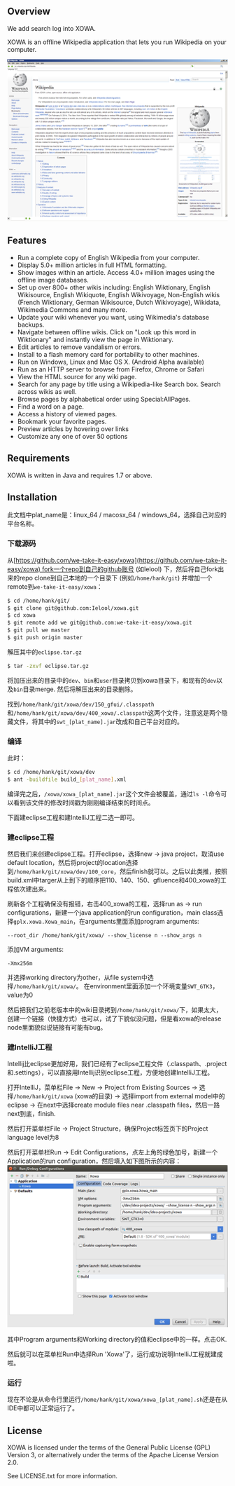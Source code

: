 ## Overview
We add search log into XOWA.

XOWA is an offline Wikipedia application that lets you run Wikipedia on your computer.

![XOWA showing Wikipedia's article on Wikipedia](resources/xowa.png)

## Features
* Run a complete copy of English Wikipedia from your computer.
* Display 5.0+ million articles in full HTML formatting.
* Show images within an article. Access 4.0+ million images using the offline image databases.
* Set up over 800+ other wikis including: English Wiktionary, English Wikisource, English Wikiquote, English Wikivoyage, Non-English wikis (French Wiktionary, German Wikisource, Dutch Wikivoyage), Wikidata, Wikimedia Commons and many more.
* Update your wiki whenever you want, using Wikimedia's database backups.
* Navigate between offline wikis. Click on "Look up this word in Wiktionary" and instantly view the page in Wiktionary.
* Edit articles to remove vandalism or errors.    
* Install to a flash memory card for portability to other machines.
* Run on Windows, Linux and Mac OS X. (Android Alpha available)
* Run as an HTTP server to browse from Firefox, Chrome or Safari
* View the HTML source for any wiki page.
* Search for any page by title using a Wikipedia-like Search box. Search across wikis as well.
* Browse pages by alphabetical order using Special:AllPages.
* Find a word on a page.
* Access a history of viewed pages.
* Bookmark your favorite pages.
* Preview articles by hovering over links
* Customize any one of over 50 options

## Requirements
XOWA is written in Java and requires 1.7 or above.

## Installation
此文档中plat_name是：linux_64 / macosx_64 / windows_64，选择自己对应的平台名称。

### 下载源码
从[https://github.com/we-take-it-easy/xowa](https://github.com/we-take-it-easy/xowa) fork一个repo到自己的github账号 (如Ielool) 下，然后将自己fork出来的repo  clone到自己本地的一个目录下 (例如`/home/hank/git`) 并增加一个remote到`we-take-it-easy/xowa`：
```bash
$ cd /home/hank/git/
$ git clone git@github.com:Ielool/xowa.git
$ cd xowa
$ git remote add we git@github.com:we-take-it-easy/xowa.git
$ git pull we master
$ git push origin master
```

解压其中的`eclipse.tar.gz`
```bash
$ tar -zxvf eclipse.tar.gz
```
将加压出来的目录中的`dev`、`bin`和`user`目录拷贝到xowa目录下，和现有的`dev`以及`bin`目录merge. 然后将解压出来的目录删除。

找到`/home/hank/git/xowa/dev/150_gfui/.classpath`和`/home/hank/git/xowa/dev/400_xowa/.classpath`这两个文件，注意这是两个隐藏文件，将其中的`swt_[plat_name].jar`改成和自己平台对应的。


### 编译
此时：
```bash
$ cd /home/hank/git/xowa/dev
$ ant -buildfile build_[plat_name].xml
``` 
编译完之后，`/xowa/xowa_[plat_name].jar`这个文件会被覆盖，通过`ls -l`命令可以看到该文件的修改时间戳为刚刚编译结束的时间点。

下面建eclipse工程和建IntelliJ工程二选一即可。

### 建eclipse工程
然后我们来创建eclipse工程。打开eclipse，选择new -> java project，取消use default location，然后将project的location选择到`/home/hank/git/xowa/dev/100_core`，然后finish就可以。之后以此类推，按照build.xml中targer从上到下的顺序把110、140、150、gfluence和400_xowa的工程依次建出来。

刷新各个工程确保没有报错，右击400_xowa的工程，选择run as -> run configurations，新建一个java application的run configuration，main class选择`gplx.xowa.Xowa_main`，在arguments里面添加program arguments: 
```
--root_dir /home/hank/git/xowa/ --show_license n --show_args n
```
添加VM arguments:
```
-Xmx256m
```
并选择working directory为other，从file system中选择`/home/hank/git/xowa/`。
在environment里面添加一个环境变量`SWT_GTK3`，value为0

然后把我们之前老版本中的wiki目录拷到`/home/hank/git/xowa/`下，如果太大，创建一个链接（快捷方式）也可以，试了下貌似没问题，但是看xowa的release node里面貌似说链接有可能有bug。

### 建IntelliJ工程
Intellij比eclipse更加好用，我们已经有了eclipse工程文件（.classpath、.project和.settings），可以直接用Intellij识别eclipse工程，方便地创建IntelliJ工程。

打开IntelliJ，菜单栏File -> New -> Project from Existing Sources -> 选择`/home/hank/git/xowa` (xowa的目录) -> 选择import from external model中的eclipse -> 在next中选择create module files near .classpath files，然后一路next到底，finish.

然后打开菜单栏File -> Project Structure，确保Project标签页下的Project language level为8

然后打开菜单栏Run -> Edit Configurations，点左上角的绿色加号，新建一个Application的run configuration，然后填入如下图所示的内容：
![IntelliJ Run Configuration](resources/intellij.png)

其中Program arguments和Working directory的值和eclipse中的一样。点击OK.

然后就可以在菜单栏Run中选择Run 'Xowa'了，运行成功说明IntelliJ工程就建成啦。

### 运行
现在不论是从命令行里运行`/home/hank/git/xowa/xowa_[plat_name].sh`还是在从IDE中都可以正常运行了。

## License
XOWA is licensed under the terms of the General Public License (GPL) Version 3,
or alternatively under the terms of the Apache License Version 2.0.

See LICENSE.txt for more information.
